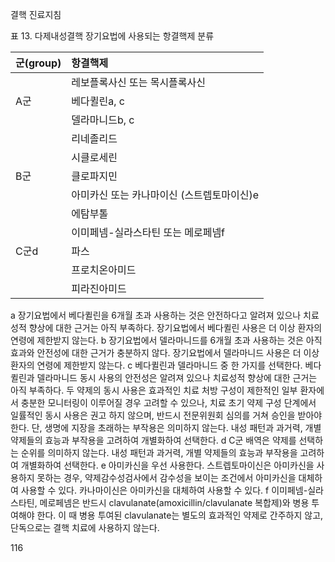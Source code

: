 결핵 진료지침

표 13. 다제내성결핵 장기요법에 사용되는 항결핵제 분류

| 군(group) | 항결핵제 |
| :-------- | :----------------------------------------------- |
|           | 레보플록사신 또는 목시플록사신                   |
| A군       | 베다퀼린a, c                                     |
|           | 델라마니드b, c                                   |
|           | 리네졸리드                                       |
|           | 시클로세린                                       |
| B군       | 클로파지민                                       |
|           | 아미카신 또는 카나마이신 (스트렙토마이신)e       |
|           | 에탐부톨                                         |
|           | 이미페넴-실라스타틴 또는 메로페넴f               |
| C군d      | 파스                                             |
|           | 프로치온아미드                                   |
|           | 피라진아미드                                     |

a 장기요법에서 베다퀼린을 6개월 초과 사용하는 것은 안전하다고 알려져 있으나 치료 성적 향상에 대한 근거는 아직 부족하다. 장기요법에서 베다퀼린 사용은 더 이상 환자의 연령에 제한받지 않는다.
b 장기요법에서 델라마니드를 6개월 초과 사용하는 것은 아직 효과와 안전성에 대한 근거가 충분하지 않다. 장기요법에서 델라마니드 사용은 더 이상 환자의 연령에 제한받지 않는다.
c 베다퀼린과 델라마니드 중 한 가지를 선택한다. 베다퀼린과 델라마니드 동시 사용의 안전성은 알려져 있으나 치료성적 향상에 대한 근거는 아직 부족하다. 두 약제의 동시 사용은 효과적인 치료 처방 구성이 제한적인 일부 환자에서 충분한 모니터링이 이루어질 경우 고려할 수 있으나, 치료 초기 약제 구성 단계에서 일률적인 동시 사용은 권고 하지 않으며, 반드시 전문위원회 심의를 거쳐 승인을 받아야 한다. 단, 생명에 지장을 초래하는 부작용은 의미하지 않는다. 내성 패턴과 과거력, 개별 약제들의 효능과 부작용을 고려하여 개별화하여 선택한다.
d C군 배역은 약제를 선택하는 순위를 의미하지 않는다. 내성 패턴과 과거력, 개별 약제들의 효능과 부작용을 고려하여 개별화하여 선택한다.
e 아미카신을 우선 사용한다. 스트렙토마이신은 아미카신을 사용하지 못하는 경우, 약제감수성검사에서 감수성을 보이는 조건에서 아미카신을 대체하여 사용할 수 있다. 카나마이신은 아미카신을 대체하여 사용할 수 있다.
f 이미페넴-실라스타틴, 메로페넴은 반드시 clavulanate(amoxicillin/clavulanate 복합제)와 병용 투여해야 한다. 이 때 병용 투여된 clavulanate는 별도의 효과적인 약제로 간주하지 않고, 단독으로는 결핵 치료에 사용하지 않는다.

<PAGE>116